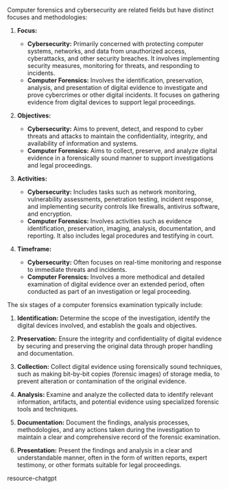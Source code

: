 Computer forensics and cybersecurity are related fields but have distinct focuses and methodologies:

1. **Focus:**
   - **Cybersecurity:** Primarily concerned with protecting computer systems, networks, and data from unauthorized access, cyberattacks, and other security breaches. It involves implementing security measures, monitoring for threats, and responding to incidents.
   - **Computer Forensics:** Involves the identification, preservation, analysis, and presentation of digital evidence to investigate and prove cybercrimes or other digital incidents. It focuses on gathering evidence from digital devices to support legal proceedings.

2. **Objectives:**
   - **Cybersecurity:** Aims to prevent, detect, and respond to cyber threats and attacks to maintain the confidentiality, integrity, and availability of information and systems.
   - **Computer Forensics:** Aims to collect, preserve, and analyze digital evidence in a forensically sound manner to support investigations and legal proceedings.

3. **Activities:**
   - **Cybersecurity:** Includes tasks such as network monitoring, vulnerability assessments, penetration testing, incident response, and implementing security controls like firewalls, antivirus software, and encryption.
   - **Computer Forensics:** Involves activities such as evidence identification, preservation, imaging, analysis, documentation, and reporting. It also includes legal procedures and testifying in court.

4. **Timeframe:**
   - **Cybersecurity:** Often focuses on real-time monitoring and response to immediate threats and incidents.
   - **Computer Forensics:** Involves a more methodical and detailed examination of digital evidence over an extended period, often conducted as part of an investigation or legal proceeding.

The six stages of a computer forensics examination typically include:

1. **Identification:** Determine the scope of the investigation, identify the digital devices involved, and establish the goals and objectives.

2. **Preservation:** Ensure the integrity and confidentiality of digital evidence by securing and preserving the original data through proper handling and documentation.

3. **Collection:** Collect digital evidence using forensically sound techniques, such as making bit-by-bit copies (forensic images) of storage media, to prevent alteration or contamination of the original evidence.

4. **Analysis:** Examine and analyze the collected data to identify relevant information, artifacts, and potential evidence using specialized forensic tools and techniques.

5. **Documentation:** Document the findings, analysis processes, methodologies, and any actions taken during the investigation to maintain a clear and comprehensive record of the forensic examination.

6. **Presentation:** Present the findings and analysis in a clear and understandable manner, often in the form of written reports, expert testimony, or other formats suitable for legal proceedings.



resource-chatgpt
